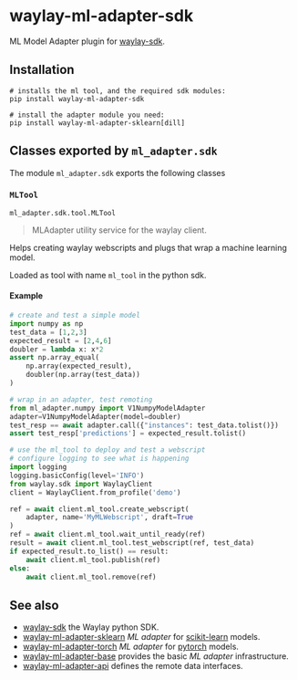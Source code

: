 # waylay-ml-adapter-sdk

ML Model Adapter plugin for [waylay-sdk](https://pypi.org/project/waylay-sdk/).

## Installation

```
# installs the ml tool, and the required sdk modules:
pip install waylay-ml-adapter-sdk

# install the adapter module you need:
pip install waylay-ml-adapter-sklearn[dill]
```


## Classes exported by `ml_adapter.sdk`

The module `ml_adapter.sdk` exports the following classes
    
### `MLTool`
`ml_adapter.sdk.tool.MLTool`
> MLAdapter utility service for the waylay client.

Helps creating waylay webscripts and plugs that wrap a machine learning model.

Loaded as tool with name `ml_tool` in the python sdk.

#### Example
```python
# create and test a simple model
import numpy as np
test_data = [1,2,3]
expected_result = [2,4,6]
doubler = lambda x: x*2
assert np.array_equal(
    np.array(expected_result),
    doubler(np.array(test_data))
)

# wrap in an adapter, test remoting
from ml_adapter.numpy import V1NumpyModelAdapter
adapter=V1NumpyModelAdapter(model=doubler)
test_resp == await adapter.call({"instances": test_data.tolist()})
assert test_resp['predictions'] = expected_result.tolist()

# use the ml_tool to deploy and test a webscript
# configure logging to see what is happening
import logging
logging.basicConfig(level='INFO')
from waylay.sdk import WaylayClient
client = WaylayClient.from_profile('demo')

ref = await client.ml_tool.create_webscript(
    adapter, name='MyMLWebscript', draft=True
)
ref = await client.ml_tool.wait_until_ready(ref)
result = await client.ml_tool.test_webscript(ref, test_data)
if expected_result.to_list() == result:
    await client.ml_tool.publish(ref)
else:
    await client.ml_tool.remove(ref)
```




## See also

* [waylay-sdk](https://pypi.org/project/waylay-sdk/) the Waylay python SDK.
* [waylay-ml-adapter-sklearn](https://pypi.org/project/waylay-ml-adapter-sklearn/) _ML adapter_ for [scikit-learn](https://scikit-learn.org/stable/) models.
* [waylay-ml-adapter-torch](https://pypi.org/project/waylay-ml-adapter-torch/) _ML adapter_ for [pytorch](https://pytorch.org/) models.
* [waylay-ml-adapter-base](https://pypi.org/project/waylay-ml-adapter-base/) provides the basic  _ML adapter_ infrastructure.
* [waylay-ml-adapter-api](https://pypi.org/project/waylay-ml-adapter-api/) defines the remote data interfaces.